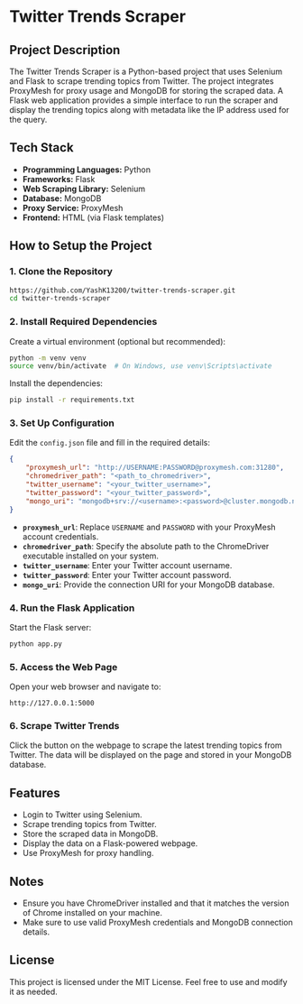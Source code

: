 # Twitter Trends Scraper

## Project Description
The Twitter Trends Scraper is a Python-based project that uses Selenium and Flask to scrape trending topics from Twitter. The project integrates ProxyMesh for proxy usage and MongoDB for storing the scraped data. A Flask web application provides a simple interface to run the scraper and display the trending topics along with metadata like the IP address used for the query.

## Tech Stack
- **Programming Languages:** Python
- **Frameworks:** Flask
- **Web Scraping Library:** Selenium
- **Database:** MongoDB
- **Proxy Service:** ProxyMesh
- **Frontend:** HTML (via Flask templates)

## How to Setup the Project

### 1. Clone the Repository
```bash
https://github.com/YashK13200/twitter-trends-scraper.git
cd twitter-trends-scraper
```

### 2. Install Required Dependencies
Create a virtual environment (optional but recommended):
```bash
python -m venv venv
source venv/bin/activate  # On Windows, use venv\Scripts\activate
```

Install the dependencies:
```bash
pip install -r requirements.txt
```

### 3. Set Up Configuration
Edit the `config.json` file and fill in the required details:
```json
{
    "proxymesh_url": "http://USERNAME:PASSWORD@proxymesh.com:31280",
    "chromedriver_path": "<path_to_chromedriver>",
    "twitter_username": "<your_twitter_username>",
    "twitter_password": "<your_twitter_password>",
    "mongo_uri": "mongodb+srv://<username>:<password>@cluster.mongodb.net/test"
}
```
- **`proxymesh_url`**: Replace `USERNAME` and `PASSWORD` with your ProxyMesh account credentials.
- **`chromedriver_path`**: Specify the absolute path to the ChromeDriver executable installed on your system.
- **`twitter_username`**: Enter your Twitter account username.
- **`twitter_password`**: Enter your Twitter account password.
- **`mongo_uri`**: Provide the connection URI for your MongoDB database.

### 4. Run the Flask Application
Start the Flask server:
```bash
python app.py
```

### 5. Access the Web Page
Open your web browser and navigate to:
```
http://127.0.0.1:5000
```

### 6. Scrape Twitter Trends
Click the button on the webpage to scrape the latest trending topics from Twitter. The data will be displayed on the page and stored in your MongoDB database.

## Features
- Login to Twitter using Selenium.
- Scrape trending topics from Twitter.
- Store the scraped data in MongoDB.
- Display the data on a Flask-powered webpage.
- Use ProxyMesh for proxy handling.

## Notes
- Ensure you have ChromeDriver installed and that it matches the version of Chrome installed on your machine.
- Make sure to use valid ProxyMesh credentials and MongoDB connection details.

## License
This project is licensed under the MIT License. Feel free to use and modify it as needed.
